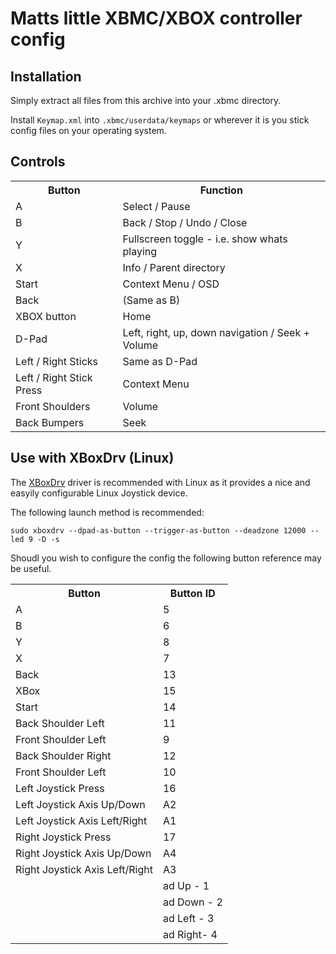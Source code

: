 Matts little XBMC/XBOX controller config
========================================

Installation
------------

Simply extract all files from this archive into your .xbmc directory.

Install `Keymap.xml` into `.xbmc/userdata/keymaps` or wherever it is you stick config files on your operating system.


Controls
--------
<table>
	<tr>
		<th>Button</th>
		<th>Function</th>
	</tr>
	<tr>
		<td>A</td>
		<td>Select / Pause</td>
	</tr>
	<tr>
		<td>B</td>
		<td>Back /  Stop / Undo / Close</td>
	</tr>
	<tr>
		<td>Y</td>
		<td>Fullscreen toggle - i.e. show whats playing</td>
	</tr>
	<tr>
		<td>X</td>
		<td>Info / Parent directory</td>
	</tr>
	<tr>
		<td>Start</td>
		<td>Context Menu / OSD</td>
	</tr>
	<tr>
		<td>Back</td>
		<td>(Same as B)</td>
	</tr>
	<tr>
		<td>XBOX button</td>
		<td>Home</td>
	</tr>
	<tr>
		<td>D-Pad</td>
		<td>Left, right, up, down navigation / Seek + Volume</td>
	</tr>
	<tr>
		<td>Left / Right Sticks</td>
		<td>Same as D-Pad</td>
	</tr>
	<tr>
		<td>Left / Right Stick Press</td>
		<td>Context Menu</td>
	</tr>
	<tr>
		<td>Front Shoulders</td>
		<td>Volume</td>
	</tr>
	<tr>
		<td>Back Bumpers</td>
		<td>Seek</td>
	</tr>
</table>


Use with XBoxDrv (Linux)
------------------------
The [XBoxDrv](http://pingus.seul.org/~grumbel/xboxdrv/) driver is recommended with Linux as it provides a nice and easyily configurable Linux Joystick device.

The following launch method is recommended:

	sudo xboxdrv --dpad-as-button --trigger-as-button --deadzone 12000 --led 9 -D -s


Shoudl you wish to configure the config the following button reference may be useful.

<table>
	<tr>
		<th>Button</th>
		<th>Button ID</th>
	</tr>
	<tr>
		<td>A</td>
		<td>5</td>
	</tr>
	<tr>
		<td>B</td>
		<td>6</td>
	</tr>
	<tr>
		<td>Y</td>
		<td>8</td>
	</tr>
	<tr>
		<td>X</td>
		<td>7</td>
	</tr>
	<tr>
		<td>Back</td>
		<td>13</td>
	</tr>
	<tr>
		<td>XBox</td>
		<td>15</td>
	</tr>
	<tr>
		<td>Start</td>
		<td>14</td>
	</tr>
	<tr>
		<td>Back Shoulder Left</td>
		<td>11</td>
	</tr>
	<tr>
		<td>Front Shoulder Left</td>
		<td>9</td>
	</tr>
	<tr>
		<td>Back Shoulder Right</td>
		<td>12</td>
	</tr>
	<tr>
		<td>Front Shoulder Left</td>
		<td>10</td>
	</tr>
	<tr>
		<td>Left Joystick Press</td>
		<td>16</td>
	</tr>
	<tr>
		<td>Left Joystick Axis Up/Down</td>
		<td>A2</td>
	</tr>
	<tr>
		<td>Left Joystick Axis Left/Right</td>
		<td>A1</td>
	</tr>
	<tr>
		<td>Right Joystick Press</td>
		<td>17</td>
	</tr>
	<tr>
		<td>Right Joystick Axis Up/Down</td>
		<td>A4</td>
	</tr>
	<tr>
		<td>Right Joystick Axis Left/Right</td>
		<td>A3</td>
	</tr>
	<tr>
		<td></td>
		<td>ad Up - 1</td>
	</tr>
	<tr>
		<td></td>
		<td>ad Down - 2</td>
	</tr>
	<tr>
		<td></td>
		<td>ad Left - 3</td>
	</tr>
	<tr>
		<td></td>
		<td>ad Right- 4</td>
	</tr>
</table>
